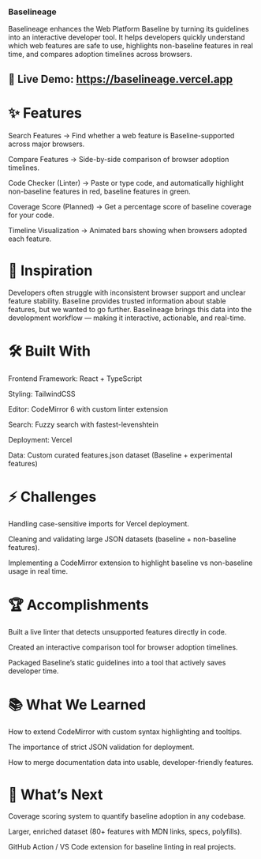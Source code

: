 ### Baselineage

Baselineage enhances the Web Platform Baseline
 by turning its guidelines into an interactive developer tool. It helps developers quickly understand which web features are safe to use, highlights non-baseline features in real time, and compares adoption timelines across browsers.

## 🔗 Live Demo: https://baselineage.vercel.app

# ✨ Features

Search Features → Find whether a web feature is Baseline-supported across major browsers.

Compare Features → Side-by-side comparison of browser adoption timelines.

Code Checker (Linter) → Paste or type code, and automatically highlight non-baseline features in red, baseline features in green.

Coverage Score (Planned) → Get a percentage score of baseline coverage for your code.

Timeline Visualization → Animated bars showing when browsers adopted each feature.

# 🚀 Inspiration

Developers often struggle with inconsistent browser support and unclear feature stability. Baseline provides trusted information about stable features, but we wanted to go further. Baselineage brings this data into the development workflow — making it interactive, actionable, and real-time.

# 🛠️ Built With

Frontend Framework: React + TypeScript

Styling: TailwindCSS

Editor: CodeMirror 6 with custom linter extension

Search: Fuzzy search with fastest-levenshtein

Deployment: Vercel

Data: Custom curated features.json dataset (Baseline + experimental features)

# ⚡ Challenges

Handling case-sensitive imports for Vercel deployment.

Cleaning and validating large JSON datasets (baseline + non-baseline features).

Implementing a CodeMirror extension to highlight baseline vs non-baseline usage in real time.

# 🏆 Accomplishments

Built a live linter that detects unsupported features directly in code.

Created an interactive comparison tool for browser adoption timelines.

Packaged Baseline’s static guidelines into a tool that actively saves developer time.

# 📚 What We Learned

How to extend CodeMirror with custom syntax highlighting and tooltips.

The importance of strict JSON validation for deployment.

How to merge documentation data into usable, developer-friendly features.

# 🔮 What’s Next

Coverage scoring system to quantify baseline adoption in any codebase.

Larger, enriched dataset (80+ features with MDN links, specs, polyfills).

GitHub Action / VS Code extension for baseline linting in real projects.
